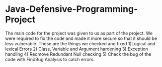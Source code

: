 # Java-Defensive-Programming-Project
The main code for the project was given to us as part of the project. We were required to fix the code and made it more secure so that it should be less vulnerable. These are the things we checked and fixed 1)Logical and lexical Errors 2) Class, Variable and Argument hardening 3) Exception handling  4) Reomove Redundant Null checking 5) Check the bug of the code with FindBug Analysis to catch errors.
